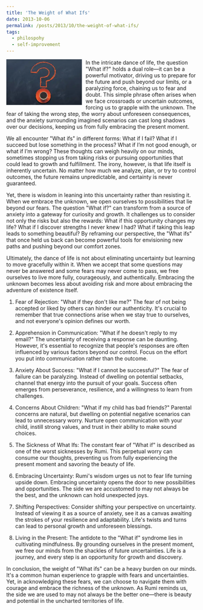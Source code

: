 ```yaml
---
title: 'The Weight of What Ifs'
date: 2013-10-06
permalink: /posts/2013/10/the-weight-of-what-ifs/
tags:
  - philospohy
  - self-improvement
---
```


<img width="200" alt="what if" src="/images/posts/the-weight-of-what-ifs.webp" style="float: left; margin-right: 10px;" /> In the intricate dance of life, the question "What if?" holds a dual role—it can be a powerful motivator, driving us to prepare for the future and push beyond our limits, or a paralyzing force, chaining us to fear and doubt. This simple phrase often arises when we face crossroads or uncertain outcomes, forcing us to grapple with the unknown. The fear of taking the wrong step, the worry about unforeseen consequences, and the anxiety surrounding imagined scenarios can cast long shadows over our decisions, keeping us from fully embracing the present moment.

We all encounter "What ifs" in different forms: What if I fail? What if I succeed but lose something in the process? What if I’m not good enough, or what if I’m wrong? These thoughts can weigh heavily on our minds, sometimes stopping us from taking risks or pursuing opportunities that could lead to growth and fulfillment. The irony, however, is that life itself is inherently uncertain. No matter how much we analyze, plan, or try to control outcomes, the future remains unpredictable, and certainty is never guaranteed.

Yet, there is wisdom in leaning into this uncertainty rather than resisting it. When we embrace the unknown, we open ourselves to possibilities that lie beyond our fears. The question "What if?" can transform from a source of anxiety into a gateway for curiosity and growth. It challenges us to consider not only the risks but also the rewards: What if this opportunity changes my life? What if I discover strengths I never knew I had? What if taking this leap leads to something beautiful? By reframing our perspective, the "What ifs" that once held us back can become powerful tools for envisioning new paths and pushing beyond our comfort zones.

Ultimately, the dance of life is not about eliminating uncertainty but learning to move gracefully within it. When we accept that some questions may never be answered and some fears may never come to pass, we free ourselves to live more fully, courageously, and authentically. Embracing the unknown becomes less about avoiding risk and more about embracing the adventure of existence itself.

1. Fear of Rejection:
"What if they don't like me?" The fear of not being accepted or liked by others can hinder our authenticity. It's crucial to remember that true connections arise when we stay true to ourselves, and not everyone's opinion defines our worth.

2. Apprehension in Communication:
"What if he doesn't reply to my email?" The uncertainty of receiving a response can be daunting. However, it's essential to recognize that people's responses are often influenced by various factors beyond our control. Focus on the effort you put into communication rather than the outcome.

3. Anxiety About Success:
"What if I cannot be successful?" The fear of failure can be paralyzing. Instead of dwelling on potential setbacks, channel that energy into the pursuit of your goals. Success often emerges from perseverance, resilience, and a willingness to learn from challenges.

4. Concerns About Children:
"What if my child has bad friends?" Parental concerns are natural, but dwelling on potential negative scenarios can lead to unnecessary worry. Nurture open communication with your child, instill strong values, and trust in their ability to make sound choices.

5. The Sickness of What Ifs:
The constant fear of "What if" is described as one of the worst sicknesses by Rumi. This perpetual worry can consume our thoughts, preventing us from fully experiencing the present moment and savoring the beauty of life.

6. Embracing Uncertainty:
Rumi's wisdom urges us not to fear life turning upside down. Embracing uncertainty opens the door to new possibilities and opportunities. The side we are accustomed to may not always be the best, and the unknown can hold unexpected joys.

7. Shifting Perspectives:
Consider shifting your perspective on uncertainty. Instead of viewing it as a source of anxiety, see it as a canvas awaiting the strokes of your resilience and adaptability. Life's twists and turns can lead to personal growth and unforeseen blessings.

8. Living in the Present:
The antidote to the "What if" syndrome lies in cultivating mindfulness. By grounding ourselves in the present moment, we free our minds from the shackles of future uncertainties. Life is a journey, and every step is an opportunity for growth and discovery.

In conclusion, the weight of "What ifs" can be a heavy burden on our minds. It's a common human experience to grapple with fears and uncertainties. Yet, in acknowledging these fears, we can choose to navigate them with courage and embrace the richness of the unknown. As Rumi reminds us, the side we are used to may not always be the better one—there is beauty and potential in the uncharted territories of life.
